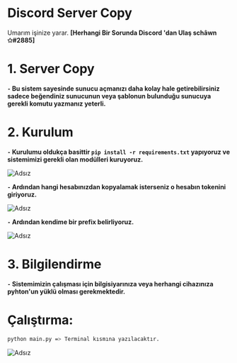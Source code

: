 
# Discord Server Copy

Umarım işinize yarar. **[Herhangi Bir Sorunda Discord 'dan Ulaş schâwn ✩#2885]**

# 1. Server Copy
**`-` Bu sistem sayesinde sunucu açmanızı daha kolay hale getirebilirsiniz sadece beğendiniz sunucunun veya şablonun bulunduğu sunucuya gerekli komutu yazmanız yeterli.**


# 2. Kurulum
**`-` Kurulumu oldukça basittir `pip install -r requirements.txt` yapıyoruz ve sistemimizi gerekli olan modülleri kuruyoruz.**

![Adsız](https://cdn.discordapp.com/attachments/923986783543378011/935472796631433226/unknown.png)

**`-` Ardından hangi hesabınızdan kopyalamak isterseniz o hesabın tokenini giriyoruz.**

![Adsız](https://media.discordapp.net/attachments/923986783543378011/935473328708280370/unknown.png)

**`-` Ardından kendime bir prefix belirliyoruz.**

![Adsız](https://media.discordapp.net/attachments/923986783543378011/935473636314341386/unknown.png)

# 3. Bilgilendirme
**`-` Sistemimizin çalışması için bilgisiyarınıza veya herhangi cihazınıza pyhton'un yüklü olması gerekmektedir.**


# Çalıştırma:

```sh
python main.py => Terminal kısmına yazılacaktır.
```
![Adsız](https://media.discordapp.net/attachments/923986783543378011/935474069632061470/unknown.png)
